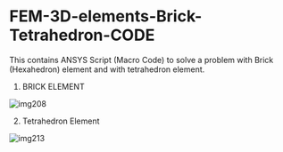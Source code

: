 # FEM-3D-elements-Brick-Tetrahedron-CODE
This contains ANSYS Script (Macro Code) to solve a problem with Brick (Hexahedron) element and with tetrahedron element.

1. BRICK ELEMENT

![img208](https://user-images.githubusercontent.com/31156238/104979865-47d27300-5a2b-11eb-8b10-d8e9e7de912a.png)


2. Tetrahedron Element

![img213](https://user-images.githubusercontent.com/31156238/104979919-6df81300-5a2b-11eb-8ff6-1aa574cdd2bb.png)
